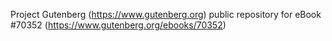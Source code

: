 Project Gutenberg (https://www.gutenberg.org) public repository for
eBook #70352 (https://www.gutenberg.org/ebooks/70352)
